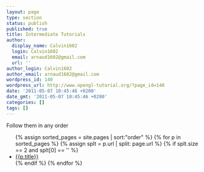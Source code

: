 ```yaml
---
layout: page
type: section
status: publish
published: true
title: Intermediate Tutorials
author:
  display_name: Calvin1602
  login: Calvin1602
  email: arnaud1602@gmail.com
  url: ''
author_login: Calvin1602
author_email: arnaud1602@gmail.com
wordpress_id: 140
wordpress_url: http://www.opengl-tutorial.org/?page_id=140
date: '2011-05-07 10:45:46 +0200'
date_gmt: '2011-05-07 10:45:46 +0200'
categories: []
tags: []
---
```

<p>Follow them in any order</p>
<ul class="tuto">
{% assign sorted_pages = site.pages | sort:"order" %}
{% for p in sorted_pages %}
  {% assign splt = p.url | split: page.url %}
  {% if splt.size == 2 and splt[0] == '' %}
    <li>
      <a class="page-link" href="{{p.url | prepend: site.baseurl}}">{{p.title}}</a>
    </li>
  {% endif %}
{% endfor %}
</ul>
